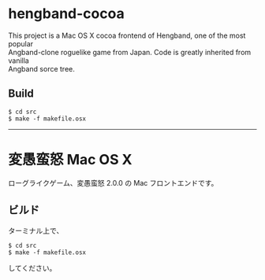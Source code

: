 hengband-cocoa
======================
This project is a Mac OS X cocoa frontend of Hengband, one of the most popular  
Angband-clone roguelike game from Japan. Code is greatly inherited from vanilla  
Angband sorce tree.

## Build
    $ cd src
    $ make -f makefile.osx

----

# 変愚蛮怒 Mac OS X

ローグライクゲーム、変愚蛮怒 2.0.0 の Mac フロントエンドです。  

## ビルド

ターミナル上で、

    $ cd src
    $ make -f makefile.osx

してください。
